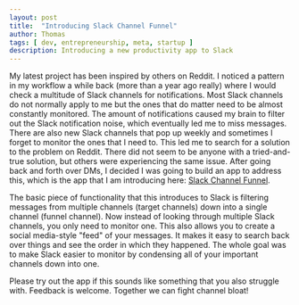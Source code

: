 ```yaml
---
layout: post
title:  "Introducing Slack Channel Funnel"
author: Thomas
tags: [ dev, entrepreneurship, meta, startup ]
description: Introducing a new productivity app to Slack
---
```


My latest project has been inspired by others on Reddit. I noticed a pattern in my workflow a while back (more than a year ago really) where I would check a multitude of Slack channels for notifications. Most Slack channels do not normally apply to me but the ones that do matter need to be almost constantly monitored. The amount of notifications caused my brain to filter out the Slack notification noise, which eventually led me to miss messages. There are also new Slack channels that pop up weekly and sometimes I forget to monitor the ones that I need to. This led me to search for a solution to the problem on Reddit. There did not seem to be anyone with a tried-and-true solution, but others were experiencing the same issue. After going back and forth over DMs, I decided I was going to build an app to address this, which is the app that I am introducing here: [Slack Channel Funnel](https://channel-funnel.thomasstep.com/).

The basic piece of functionality that this introduces to Slack is filtering messages from multiple channels (target channels) down into a single channel (funnel channel). Now instead of looking through multiple Slack channels, you only need to monitor one. This also allows you to create a social media-style "feed" of your messages. It makes it easy to search back over things and see the order in which they happened. The whole goal was to make Slack easier to monitor by condensing all of your important channels down into one.

Please try out the app if this sounds like something that you also struggle with. Feedback is welcome. Together we can fight channel bloat!

